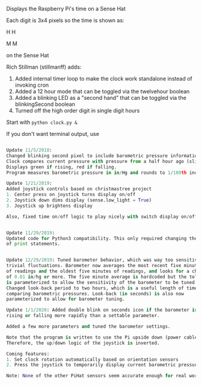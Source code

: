 Displays the Raspberry Pi's time on a Sense Hat

Each digit is 3x4 pixels so the time is shown as:

H H

M M 

on the Sense Hat

Rich Stillman (stillmanff) adds:

1. Added internal timer loop to make the clock work standalone instead of invoking cron
2. Added a 12 hour mode that can be toggled via the twelvehour boolean
3. Added a blinking LED as a "second hand" that can be toggled via the blinkingSecond boolean
4. Turned off the high order digit in single digit hours

Start with 
```python clock.py & ```

If you don't want terminal output, use
```python clock.py > /dev/null &

Update 11/5/2018:
Changed blinking second pixel to include barometric pressure information.
Clock compares current pressure with pressure from a half hour ago (sliding window).
Displays green if rising, red if falling.
Program measures barometric pressure in in/Hg and rounds to 1/100th inch.

Update 1/21/2019:
Added joystick controls based on christmastree project
1. Center press on joystick turns display on/off
2. Joystick down dims display (sense.low_light = True)
3. Joystick up brightens display

Also, fixed time on/off logic to play nicely with switch display on/off.


Update 11/29/2019:
Updated code for Python3 compatibility. This only required changing the format
of print statements.


Update 12/29/2019: Tuned barometer behavior, which was way too sensitive to
trivial fluctuations. Barometer now averages the most recent five minutes
of readings and the oldest five minutes of readings, and looks for a change
of 0.01 in/hg or more. The five minute average is hardcoded but the tolerance
is parameterized to allow the sensitivity of the barometer to be tuned.
Changed look-back period to two hours, which is a useful length of time for
comparing barometric pressures. Look-back (in seconds) is also now
parameterized to allow for barometer tuning.

Update 1/1/2020: Added double blink on seconds icon if the barometer is
rising or falling more rapidly than a settable parameter.

Added a few more parameters and tuned the barometer settings.

Note that the program is written to use the Pi upside down (power cable on top).
Therefore, the up/down logic of the joystick is inverted.

Coming features:
1. Set clock rotation automatically based on orientation sensors
2. Press the joystick to temporarily display current barometric pressure

Note: None of the other PiHat sensors seem accurate enough for real world use.

